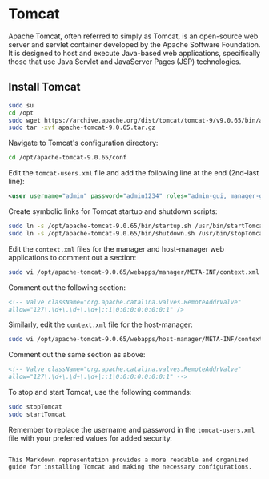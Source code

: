 # Tomcat

Apache Tomcat, often referred to simply as Tomcat, is an open-source web server and servlet container developed by the Apache Software Foundation. It is designed to host and execute Java-based web applications, specifically those that use Java Servlet and JavaServer Pages (JSP) technologies.


## Install Tomcat

```bash
sudo su
cd /opt
sudo wget https://archive.apache.org/dist/tomcat/tomcat-9/v9.0.65/bin/apache-tomcat-9.0.65.tar.gz
sudo tar -xvf apache-tomcat-9.0.65.tar.gz
```

Navigate to Tomcat's configuration directory:

```bash
cd /opt/apache-tomcat-9.0.65/conf
```

Edit the `tomcat-users.xml` file and add the following line at the end (2nd-last line):

```xml
<user username="admin" password="admin1234" roles="admin-gui, manager-gui, manager-script"/>
```

Create symbolic links for Tomcat startup and shutdown scripts:

```bash
sudo ln -s /opt/apache-tomcat-9.0.65/bin/startup.sh /usr/bin/startTomcat
sudo ln -s /opt/apache-tomcat-9.0.65/bin/shutdown.sh /usr/bin/stopTomcat
```

Edit the `context.xml` files for the manager and host-manager web applications to comment out a section:

```bash
sudo vi /opt/apache-tomcat-9.0.65/webapps/manager/META-INF/context.xml
```

Comment out the following section:

```xml
<!-- Valve className="org.apache.catalina.valves.RemoteAddrValve"
allow="127\.\d+\.\d+\.\d+|::1|0:0:0:0:0:0:0:1" />
```

Similarly, edit the `context.xml` file for the host-manager:

```bash
sudo vi /opt/apache-tomcat-9.0.65/webapps/host-manager/META-INF/context.xml
```

Comment out the same section as above:

```xml
<!-- Valve className="org.apache.catalina.valves.RemoteAddrValve"
allow="127\.\d+\.\d+\.\d+|::1|0:0:0:0:0:0:0:1" -->
```

To stop and start Tomcat, use the following commands:

```bash
sudo stopTomcat
sudo startTomcat
```

Remember to replace the username and password in the `tomcat-users.xml` file with your preferred values for added security.

```

This Markdown representation provides a more readable and organized guide for installing Tomcat and making the necessary configurations.

